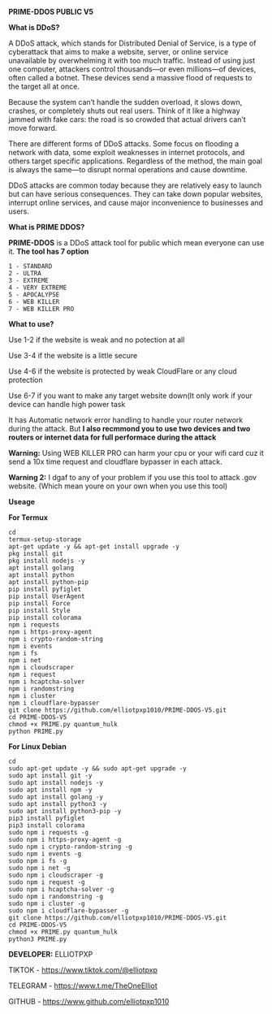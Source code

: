 **PRIME-DDOS PUBLIC V5**

**What is DDoS?**

A DDoS attack, which stands for Distributed Denial of Service, is a type of cyberattack that aims to make a website, server, or online service unavailable by overwhelming it with too much traffic. Instead of using just one computer, attackers control thousands—or even millions—of devices, often called a botnet. These devices send a massive flood of requests to the target all at once.

Because the system can’t handle the sudden overload, it slows down, crashes, or completely shuts out real users. Think of it like a highway jammed with fake cars: the road is so crowded that actual drivers can’t move forward.

There are different forms of DDoS attacks. Some focus on flooding a network with data, some exploit weaknesses in internet protocols, and others target specific applications. Regardless of the method, the main goal is always the same—to disrupt normal operations and cause downtime.

DDoS attacks are common today because they are relatively easy to launch but can have serious consequences. They can take down popular websites, interrupt online services, and cause major inconvenience to businesses and users.

**What is PRIME DDOS?**

**PRIME-DDOS** is a DDoS attack tool for public which mean everyone can use it. 
**The tool has 7 option**
```
1 - STANDARD
2 - ULTRA
3 - EXTREME
4 - VERY EXTREME
5 - APOCALYPSE
6 - WEB KILLER
7 - WEB KILLER PRO
```
**What to use?**

Use 1-2 if the website is weak and no potection at all

Use 3-4 if the website is a little secure

Use 4-6 if the website is protected by weak CloudFlare or any cloud protection 

Use 6-7 if you want to make any target website down(It only work if your device can handle high power task

It has Automatic network error handling to handle your router network during the attack. But
**I also recmmond you to use two devices and two routers or internet data for full performace during the attack**

**Warning:** Using WEB KILLER PRO can harm your cpu or your wifi card cuz it send a 10x time request and cloudflare bypasser in each attack.

**Warning 2:** I dgaf to any of your problem if you use this tool to attack .gov website. 
(Which mean youre on your own when you use this tool)

**Useage**

**For Termux**
```
cd
termux-setup-storage
apt-get update -y && apt-get install upgrade -y
pkg install git
pkg install nodejs -y
apt install golang
apt install python
apt install python-pip
pip install pyfiglet
pip install UserAgent
pip install Force
pip install Style
pip install colorama
npm i requests
npm i https-proxy-agent
npm i crypto-random-string
npm i events
npm i fs
npm i net
npm i cloudscraper
npm i request
npm i hcaptcha-solver
npm i randomstring
npm i cluster
npm i cloudflare-bypasser
git clone https://github.com/elliotpxp1010/PRIME-DDOS-V5.git
cd PRIME-DDOS-V5
chmod +x PRIME.py quantum_hulk
python PRIME.py
```
**For Linux Debian**
```
cd
sudo apt-get update -y && sudo apt-get upgrade -y
sudo apt install git -y
sudo apt install nodejs -y
sudo apt install npm -y
sudo apt install golang -y
sudo apt install python3 -y
sudo apt install python3-pip -y
pip3 install pyfiglet
pip3 install colorama
sudo npm i requests -g
sudo npm i https-proxy-agent -g
sudo npm i crypto-random-string -g
sudo npm i events -g
sudo npm i fs -g
sudo npm i net -g
sudo npm i cloudscraper -g
sudo npm i request -g
sudo npm i hcaptcha-solver -g
sudo npm i randomstring -g
sudo npm i cluster -g
sudo npm i cloudflare-bypasser -g
git clone https://github.com/elliotpxp1010/PRIME-DDOS-V5.git
cd PRIME-DDOS-V5
chmod +x PRIME.py quantum_hulk
python3 PRIME.py
```

**DEVELOPER:**
ELLIOTPXP

TIKTOK - https://www.tiktok.com/@elliotpxp

TELEGRAM - https://www.t.me/TheOneElliot

GITHUB - https://www.github.com/elliotpxp1010
